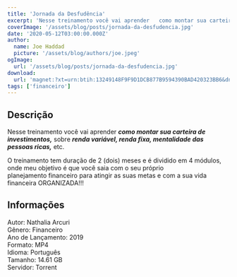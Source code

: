 ```yaml
---
title: 'Jornada da Desfudência'
excerpt: 'Nesse treinamento você vai aprender   como montar sua carteira de investimentos,   sobre   renda variável, renda fixa, mentalidade das pessoas ricas,   etc.   O treinamento tem duração de 2 (dois) meses e é dividido em 4 módulos, onde meu ob'
coverImage: '/assets/blog/posts/jornada-da-desfudencia.jpg'
date: '2020-05-12T03:00:00.000Z'
author:
  name: Joe Haddad
  picture: '/assets/blog/authors/joe.jpeg'
ogImage:
  url: '/assets/blog/posts/jornada-da-desfudencia.jpg'
download:
  url: 'magnet:?xt=urn:btih:13249148F9F9D1DCB877B9594390BAD420323BB6&dn=Jornada%20da%20Desfud%c3%aancia%20-%20Natalia%20Arcuri&tr=udp%3a%2f%2ftracker.openbittorrent.com%3a1337%2fannounce&tr=udp%3a%2f%2ftracker.opentrackr.org%3a1337%2fannounce'
tags: ['financeiro']
---
```

<h2>Descrição</h2>
<p></p><p>Nesse treinamento você vai aprender <em><strong>como montar sua carteira de investimentos,</strong></em> sobre <strong><em>renda variável, renda fixa, mentalidade das pessoas ricas,</em></strong> etc. </p><p>O treinamento tem duração de 2 (dois) meses e é dividido em 4 módulos, onde meu objetivo é que você saia com o seu próprio planejamento financeiro para atingir as suas metas e com a sua vida financeira ORGANIZADA!!!</p><h2>Informações</h2><p>Autor: Nathalia Arcuri<br/>Gênero: Financeiro<br/>Ano de Lançamento: 2019<br/>Formato: MP4<br/>Idioma: Português<br/>Tamanho: 14.61 GB<br/>Servidor: Torrent</p>